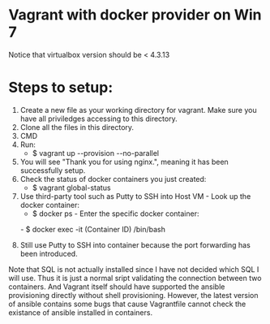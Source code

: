 # Vagrant with docker provider on Win 7

Notice that virtualbox version should be < 4.3.13

           
# Steps to setup:
  1. Create a new file as your working directory for vagrant. Make sure you have all priviledges accessing to this directory.
  2. Clone all the files in this directory.
  3. CMD
  4. Run:
       - $ vagrant up --provision --no-parallel
  5. You will see "Thank you for using nginx.", meaning it has been successfully setup.
  6. Check the status of docker containers you just created:
       - $ vagrant global-status
  7. Use third-party tool such as Putty to SSH into Host VM
    - Look up the docker container:
       - $ docker ps 
    - Enter the specific docker container:
    
       - $ docker exec -it (Container ID) /bin/bash
       
  8. Still use Putty to SSH into container because the port forwarding has been introduced. 


  
Note that SQL is not actually installed since I have not decided which SQL I will use. Thus it is just a normal sript validating the connection between two containers. And Vagrant itself should have supported the ansible provisioning directly without shell provisioning. However, the latest version of ansible contains some bugs that cause Vagrantfile cannot check the existance of ansible installed in containers.

